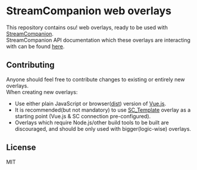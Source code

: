 # StreamCompanion web overlays

This repository contains osu! web overlays, ready to be used with [StreamCompanion][SCRepository].  
StreamCompanion API documentation which these overlays are interacting with can be found [here][api].

## Contributing

Anyone should feel free to contribute changes to existing or entirely new overlays.  
When creating new overlays:

* Use either plain JavaScript or browser([dist][vueGlobal]) version of [Vue.js][vue].
* It is recommended(but not mandatory) to use [SC_Template](./overlays/SC_Template) overlay as a starting point (Vue.js & SC connection pre-configured).
* Overlays which require Node.js/other build tools to be built are discouraged, and should be only used with bigger(logic-wise) overlays.

## License

MIT

   [SCRepository]: <https://github.com/Piotrekol/StreamCompanion/>
   [api]: <https://piotrekol.github.io/StreamCompanion/development/SC/api.html>
   [vueGlobal]: <https://unpkg.com/vue@3.x.x/dist/vue.global.js>
   [vue]: <https://v3.vuejs.org/guide>
